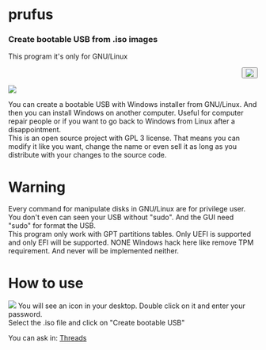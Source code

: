 # prufus
### Create bootable USB from .iso images
This program it's only for GNU/Linux
<p>
<p>
<p align="right">
  <a href="https://www.google.com/">
  <button><img src="download_button.png"/></button>
  </a>
</p>

</p>
<img src="prufus1.png">
</p>


You can create a bootable USB with Windows installer from GNU/Linux. And then you can install Windows on another computer. Useful for computer repair people or if you want to go back to Windows from Linux after a disappointment.  
This is an open source project with GPL 3 license. That means you can modify it like you want, change the name or even sell it as long as you distribute with your changes to the source code.  



# Warning
Every command for manipulate disks in GNU/Linux are for privilege user. You don't even can seen your USB without "sudo". And the GUI need "sudo" for format the USB.  
This program only work with GPT partitions tables. Only UEFI is supported and only EFI will be supported.
NONE Windows hack here like remove TPM requirement. And never will be implemented neither.

# How to use
![](screenshot2.png)
You will see an icon in your desktop. Double click on it and enter your password.  
Select the .iso file and click on "Create bootable USB"

You can ask in:
[Threads](https://www.threads.net/@oscar0pavon)
